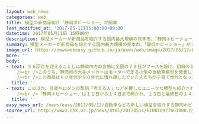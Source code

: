 ```yaml
---
layout: web_news
categories: web
title: 模型の新商品紹介「静岡ホビーショー」が開幕
last_modified_at: '2017-05-11T15:00:00+09:00'
datetime: 2017年05月11日 15時00分
description: 模型メーカーが新商品を紹介する国内最大規模の見本市、「静岡ホビーショー」が１１日から静岡市で始まりました。この催しは有名模型メーカーが数多く集まり、プラモデル出荷額が全国一の静岡県で毎年、開かれています。
summary: 模型メーカーが新商品を紹介する国内最大規模の見本市、「静岡ホビーショー」が１１日から静岡市で始まりました。この催しは有名模型メーカーが数多く集まり、プラモデル出荷額が全国一の静岡県で毎年、開かれています。
image_url: https://newswebeasy.github.io/ja/news/web/image/2017/05/12/k10010977661000.jpg
more: ''
body:
- text: ５６回目を迎えることしは静岡市内の会場に全国の７８社がブースを設け、初日の１１日、バイヤーなどの業界関係者を対象にした新商品の紹介が行われました。<br
    /><br />このうち、静岡県の大手メーカーはモーターで走る小型の自動車模型を発表してからことしで３５年になるのに合わせ、車体を軽量化してよりスピードが出る記念モデルを公開しました。<br
    /><br />この商品は８０年代や９０年代に慣れ親しんでいた人たちが子育て世代となった今、再び人気が高まっているということで、ブースには多くのバイヤーが集まっていました。
  title: ''
- text: このほか、盆栽やロダンの彫刻「考える人」などを模したユニークな模型も紹介され、バイヤーたちは顔を近づけて細部の出来栄えなどを確認していました。来場者の１人は「インターネットではなく、実際に目で見て質感や雰囲気などを確かめられるので貴重です。とても楽しみながら会場を回っています」と話していました。<br
    /><br />「静岡ホビーショー」は１１日から１４日まで開かれ、１３日と最終日の１４日は一般の人も入場することができます。
  title: ''
easy_news_url: /news/easy/2017/05/12/自動車などの新しい模型を紹介する静岡ホビーショー/
source_url: http://www3.nhk.or.jp/news/html/20170511/k10010977661000.html
...
```

